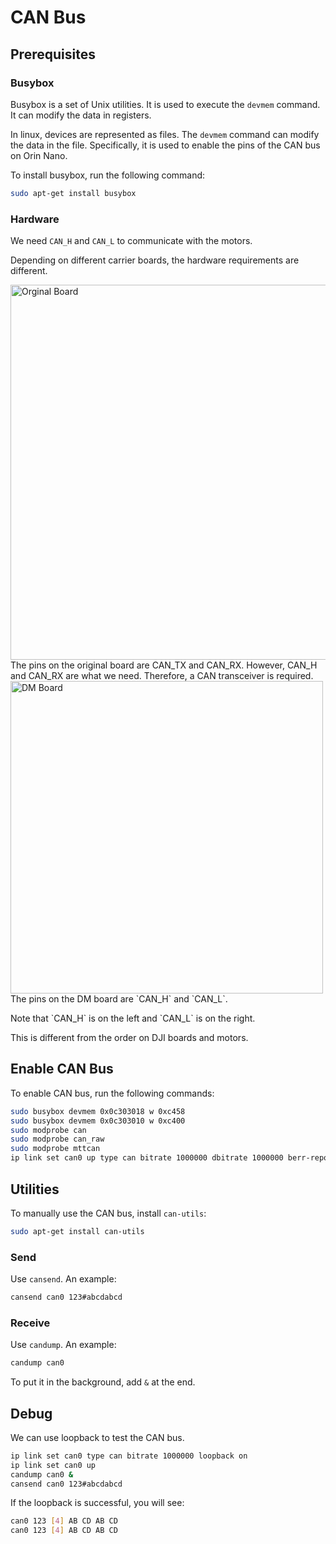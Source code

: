 # CAN Bus

## Prerequisites

### Busybox

Busybox is a set of Unix utilities. It is used to execute the `devmem` command.
It can modify the data in registers.

In linux, devices are represented as files.
The `devmem` command can modify the data in the file.
Specifically, it is used to enable the pins of the CAN bus on Orin Nano.

To install busybox, run the following command:
```bash
sudo apt-get install busybox
```
### Hardware

We need `CAN_H` and `CAN_L` to communicate with the motors.

Depending on different carrier boards, the hardware requirements are different.

<tabs>
    <tab title="Original Board">
        <img src="original_board_pin.png" alt="Orginal Board" width="600"/>
        The pins on the original board are CAN_TX and CAN_RX.
        However, CAN_H and CAN_RX are what we need.
        Therefore, a CAN transceiver is required.
    </tab>
    <tab title="DM Board">
        <img src="dm_board_pin.png" alt="DM Board" width="500"/>
        The pins on the DM board are `CAN_H` and `CAN_L`.
        <note>
            <p>
                Note that `CAN_H` is on the left and `CAN_L` is on the right.
            </p>
            <p>
                This is different from the order on DJI boards and motors.
            </p>
        </note>
    </tab>
</tabs>

## Enable CAN Bus

To enable CAN bus, run the following commands:
```bash
sudo busybox devmem 0x0c303018 w 0xc458
sudo busybox devmem 0x0c303010 w 0xc400
sudo modprobe can
sudo modprobe can_raw
sudo modprobe mttcan
ip link set can0 up type can bitrate 1000000 dbitrate 1000000 berr-reporting on fd on
```

## Utilities

To manually use the CAN bus, install `can-utils`:
```bash
sudo apt-get install can-utils
```

### Send

Use `cansend`. An example:
```bash
cansend can0 123#abcdabcd
```
### Receive

Use `candump`. An example:
```bash
candump can0
```

To put it in the background, add `&` at the end.

## Debug

We can use loopback to test the CAN bus.
```bash
ip link set can0 type can bitrate 1000000 loopback on
ip link set can0 up
candump can0 &
cansend can0 123#abcdabcd
```

If the loopback is successful, you will see:
```bash
can0 123 [4] AB CD AB CD
can0 123 [4] AB CD AB CD
```
